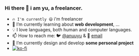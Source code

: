### Hi there 👋 i am yu, a freelancer.

- `🔥 I'm currently 😄` i'm freelancer
- 📖 I’m currently learning about **web development**, ...
- 💡 I love languages, both human and computer languages.
- 📫 How to reach me: 🐦 [@anuuyu](https://twitter.com/anuuyu) & 📧 [email](mailto:gh@anuu.me)
- 🔨 I’m currently design and develop **some personal project**
- [![ko-fi](https://ko-fi.com/img/githubbutton_sm.svg)](https://ko-fi.com/A0A4CCD5A)
